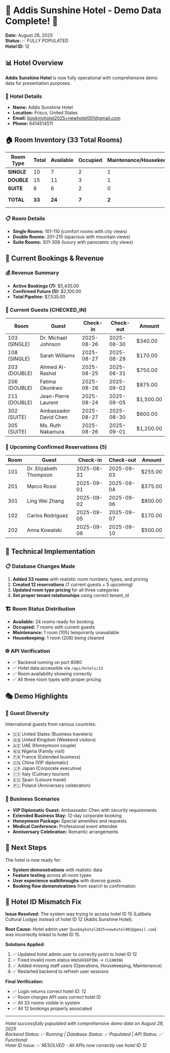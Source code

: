 # 🌟 Addis Sunshine Hotel - Demo Data Complete! 🌟

**Date:** August 28, 2025  
**Status:** ✅ FULLY POPULATED  
**Hotel ID:** 12

## 📊 Hotel Overview

**Addis Sunshine Hotel** is now fully operational with comprehensive demo data for presentation purposes.

### 🏨 Hotel Details
- **Name:** Addis Sunshine Hotel
- **Location:** Frisco, United States
- **Email:** bookmyhotel2025+newhotel001@gmail.com
- **Phone:** 6414514511

## 🏠 Room Inventory (33 Total Rooms)

| Room Type | Total | Available | Occupied | Maintenance/Housekeeping | Price/Night |
|-----------|-------|-----------|----------|--------------------------|-------------|
| **SINGLE** | 10 | 7 | 2 | 1 | $85.00 |
| **DOUBLE** | 15 | 11 | 3 | 1 | $125.00 |
| **SUITE** | 8 | 6 | 2 | 0 | $200.00 |
| **TOTAL** | **33** | **24** | **7** | **2** | **$131.06 avg** |

### 📋 Room Details
- **Single Rooms:** 101-110 (comfort rooms with city views)
- **Double Rooms:** 201-215 (spacious with mountain views)  
- **Suite Rooms:** 301-308 (luxury with panoramic city views)

## 🎯 Current Bookings & Revenue

### 💰 Revenue Summary
- **Active Bookings (7):** $5,435.00
- **Confirmed Future (5):** $2,100.00
- **Total Pipeline:** $7,535.00

### 👥 Current Guests (CHECKED_IN)

| Room | Guest | Check-in | Check-out | Amount |
|------|-------|----------|-----------|---------|
| 103 (SINGLE) | Dr. Michael Johnson | 2025-08-26 | 2025-08-30 | $340.00 |
| 108 (SINGLE) | Sarah Williams | 2025-08-27 | 2025-08-29 | $170.00 |
| 203 (DOUBLE) | Ahmed Al-Rashid | 2025-08-25 | 2025-08-31 | $750.00 |
| 206 (DOUBLE) | Fatima Okonkwo | 2025-08-26 | 2025-09-02 | $875.00 |
| 211 (DOUBLE) | Jean-Pierre Laurent | 2025-08-24 | 2025-09-05 | $1,500.00 |
| 302 (SUITE) | Ambassador David Chen | 2025-08-27 | 2025-08-30 | $600.00 |
| 305 (SUITE) | Ms. Ruth Nakamura | 2025-08-26 | 2025-09-01 | $1,200.00 |

### 📅 Upcoming Confirmed Reservations (5)

| Room | Guest | Check-in | Check-out | Amount |
|------|-------|----------|-----------|---------|
| 101 | Dr. Elizabeth Thompson | 2025-08-31 | 2025-09-03 | $255.00 |
| 201 | Marco Rossi | 2025-09-01 | 2025-09-04 | $375.00 |
| 301 | Ling Wei Zhang | 2025-09-02 | 2025-09-06 | $800.00 |
| 102 | Carlos Rodriguez | 2025-09-05 | 2025-09-07 | $170.00 |
| 202 | Anna Kowalski | 2025-09-06 | 2025-09-10 | $500.00 |

## 🔧 Technical Implementation

### 📋 Database Changes Made
1. **Added 33 rooms** with realistic room numbers, types, and pricing
2. **Created 12 reservations** (7 current guests + 5 upcoming)
3. **Updated room type pricing** for all three categories
4. **Set proper tenant relationships** using correct tenant_id

### 🏗️ Room Status Distribution
- **Available:** 24 rooms ready for booking
- **Occupied:** 7 rooms with current guests
- **Maintenance:** 1 room (105) temporarily unavailable
- **Housekeeping:** 1 room (208) being cleaned

### 🌐 API Verification
- ✅ Backend running on port 8080
- ✅ Hotel data accessible via `/api/hotels/12`
- ✅ Room availability showing correctly
- ✅ All three room types with proper pricing

## 🎭 Demo Highlights

### 🌟 Guest Diversity
International guests from various countries:
- 🇺🇸 United States (Business travelers)
- 🇬🇧 United Kingdom (Weekend visitors)
- 🇦🇪 UAE (Honeymoon couple)
- 🇳🇬 Nigeria (Family visit)
- 🇫🇷 France (Extended business)
- 🇨🇳 China (VIP diplomatic)
- 🇯🇵 Japan (Corporate executive)
- 🇮🇹 Italy (Culinary tourism)
- 🇪🇸 Spain (Leisure travel)
- 🇵🇱 Poland (Anniversary celebration)

### 💼 Business Scenarios
- **VIP Diplomatic Guest:** Ambassador Chen with security requirements
- **Extended Business Stay:** 12-day corporate booking
- **Honeymoon Package:** Special amenities and requests
- **Medical Conference:** Professional event attendee
- **Anniversary Celebration:** Romantic arrangements

## 🚀 Next Steps

The hotel is now ready for:
- **System demonstrations** with realistic data
- **Feature testing** across all room types
- **User experience walkthroughs** with diverse guests
- **Booking flow demonstrations** from search to confirmation

## 🔧 Hotel ID Mismatch Fix

**Issue Resolved:** The system was trying to access hotel ID 15 (Lalibela Cultural Lodge) instead of hotel ID 12 (Addis Sunshine Hotel).

**Root Cause:** Hotel admin user (`bookmyhotel2025+newhotel001@gmail.com`) was incorrectly linked to hotel ID 15.

**Solutions Applied:**
1. ✅ Updated hotel admin user to correctly point to hotel ID 12
2. ✅ Fixed invalid room status `HOUSEKEEPING` → `CLEANING` 
3. ✅ Added missing staff users (Operations, Housekeeping, Maintenance)
4. ✅ Restarted backend to refresh user sessions

**Final Verification:**
- ✅ Login returns correct hotel ID: 12
- ✅ Room charges API uses correct hotel ID
- ✅ All 33 rooms visible in system
- ✅ All 12 bookings properly associated

---

*Hotel successfully populated with comprehensive demo data on August 28, 2025*  
*Backend Status: ✅ Running | Database Status: ✅ Populated | API Status: ✅ Functional*  
*Hotel ID Issue: ✅ RESOLVED - All APIs now correctly use hotel ID 12*
